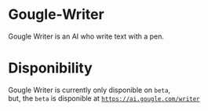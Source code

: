 # Gougle-Writer
Gougle Writer is an AI who write text with a pen.

# Disponibility
Gougle Writer is currently only disponible on `beta`, <br>
but, the `beta` is disponible at <a href="https://ai.gougle.com/writer" target="_blank">`https://ai.gougle.com/writer`</a>
